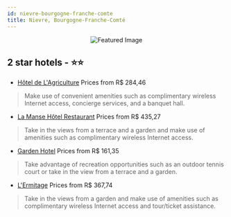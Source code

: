 ```yaml
---
id: nievre-bourgogne-franche-comte
title: Nievre, Bourgogne-Franche-Comté
---
```


<center><img src="https://i.travelapi.com/hotels/5000000/4110000/4102900/4102891/fb288344_z.jpg" alt="Featured Image" /></center>


##  2 star hotels - ⭐️⭐️

-    [Hôtel de L'Agriculture](https://us.hurb.com/hotels/nievre/hotel-de-l-agriculture-JNP-JP837207?cmp=18055) Prices from R$ 284,46
   > Make use of convenient amenities such as complimentary wireless Internet access, concierge services, and a banquet hall.
-    [La Manse Hôtel Restaurant](https://us.hurb.com/hotels/nievre/la-manse-hotel-restaurant-JNP-JP593002?cmp=18055) Prices from R$ 435,27
   > Take in the views from a terrace and a garden and make use of amenities such as complimentary wireless Internet access.
-    [Garden Hotel](https://us.hurb.com/hotels/nievre/garden-hotel-JNP-JP359954?cmp=18055) Prices from R$ 161,35
   > Take advantage of recreation opportunities such as an outdoor tennis court or take in the view from a terrace and a garden.
-    [L'Ermitage](https://us.hurb.com/hotels/nievre/l-ermitage-JNP-JP948351?cmp=18055) Prices from R$ 367,74
   > Take in the views from a garden and make use of amenities such as complimentary wireless Internet access and tour/ticket assistance.
